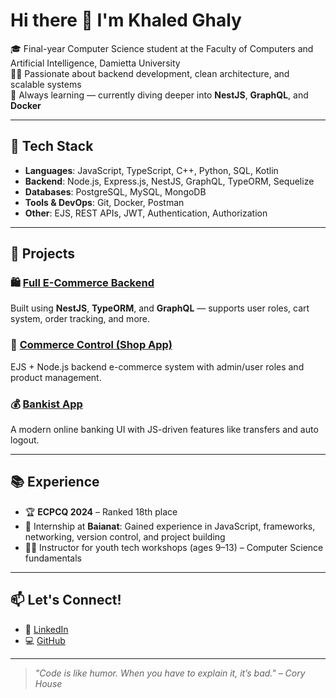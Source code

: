 # Hi there 👋 I'm Khaled Ghaly

🎓 Final-year Computer Science student at the Faculty of Computers and Artificial Intelligence, Damietta University  
👨‍💻 Passionate about backend development, clean architecture, and scalable systems  
🚀 Always learning — currently diving deeper into **NestJS**, **GraphQL**, and **Docker**

---

## 🔧 Tech Stack

- **Languages**: JavaScript, TypeScript, C++, Python, SQL, Kotlin  
- **Backend**: Node.js, Express.js, NestJS, GraphQL, TypeORM, Sequelize  
- **Databases**: PostgreSQL, MySQL, MongoDB  
- **Tools & DevOps**: Git, Docker, Postman  
- **Other**: EJS, REST APIs, JWT, Authentication, Authorization

---

## 💼 Projects

### 🛍️ [Full E-Commerce Backend](https://github.com/Khaled-Ghaly911/Full_Ecommerce)
Built using **NestJS**, **TypeORM**, and **GraphQL** — supports user roles, cart system, order tracking, and more.

### 🛒 [Commerce Control (Shop App)](https://github.com/Khaled-Ghaly911/Commerce_Control)  
EJS + Node.js backend e-commerce system with admin/user roles and product management.

### 💰 [Bankist App](https://github.com/Khaled-Ghaly911/Bankist_App)  
A modern online banking UI with JS-driven features like transfers and auto logout.

---

## 📚 Experience

- 🏆 **ECPCQ 2024** – Ranked 18th place  
- 🧠 Internship at **Baianat**: Gained experience in JavaScript, frameworks, networking, version control, and project building  
- 👨‍🏫 Instructor for youth tech workshops (ages 9–13) – Computer Science fundamentals  

---

## 📫 Let's Connect!

- 💼 [LinkedIn](https://www.linkedin.com/in/khaled-ghaly-837766233/)
- 💻 [GitHub](https://github.com/Khaled-Ghaly911)

---

> *"Code is like humor. When you have to explain it, it’s bad." – Cory House*
